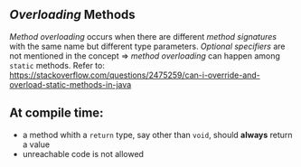 ## *Overloading* Methods
*Method overloading* occurs when there are different *method signatures* with the same name but different type parameters. *Optional specifiers* are not mentioned in the concept => *method overloading* can happen among `static` methods. Refer to: https://stackoverflow.com/questions/2475259/can-i-override-and-overload-static-methods-in-java

## At compile time:
* a method whith a `return` type, say other than `void`, should <b>always</b> return a value
* unreachable code is not allowed 

